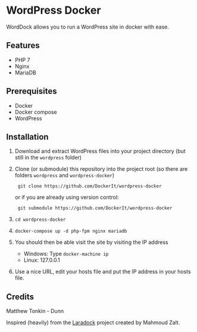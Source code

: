 # WordPress Docker

WordDock allows you to run a WordPress site in docker with ease.

## Features
- PHP 7
- Nginx
- MariaDB

## Prerequisites

- Docker
- Docker compose
- WordPress

## Installation
1. Download and extract WordPress files into your project directory (but still in the `wordpress` folder)
2. Clone (or submodule) this repository into the project root (so there are folders `wordpress` and `wordpress-docker`)

        git clone https://github.com/DockerIt/wordpress-docker

    or if you are already using version control:

        git submodule https://github.com/DockerIt/wordpress-docker

3. `cd wordpress-docker`
4. `docker-compose up -d php-fpm nginx mariadb`
5. You should then be able visit the site by visiting the IP address
    - Windows: Type `docker-machine ip`
    - Linux: 127.0.0.1
6. Use a nice URL, edit your hosts file and put the IP address in your hosts file.

## Credits
Matthew Tonkin - Dunn

Inspired (heavily) from the [Laradock](https://github.com/LaraDock/laradock) project created by Mahmoud Zalt.
